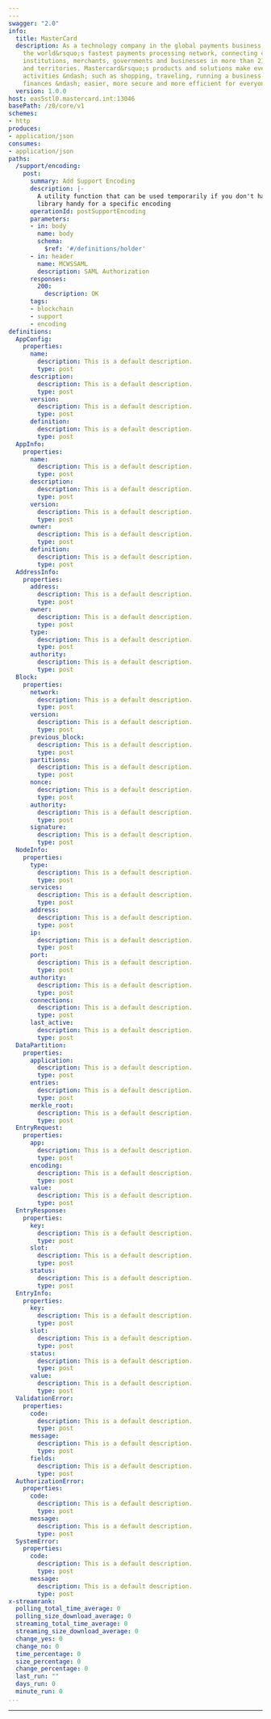 ```yaml
---
---
swagger: "2.0"
info:
  title: MasterCard
  description: As a technology company in the global payments business, we operate
    the world&rsquo;s fastest payments processing network, connecting consumers, financial
    institutions, merchants, governments and businesses in more than 210 countries
    and territories. Mastercard&rsquo;s products and solutions make everyday commerce
    activities &ndash; such as shopping, traveling, running a business and managing
    finances &ndash; easier, more secure and more efficient for everyone.
  version: 1.0.0
host: eas5stl0.mastercard.int:13046
basePath: /z0/core/v1
schemes:
- http
produces:
- application/json
consumes:
- application/json
paths:
  /support/encoding:
    post:
      summary: Add Support Encoding
      description: |-
        A utility function that can be used temporarily if you don't have a
        library handy for a specific encoding
      operationId: postSupportEncoding
      parameters:
      - in: body
        name: body
        schema:
          $ref: '#/definitions/holder'
      - in: header
        name: MCWSSAML
        description: SAML Authorization
      responses:
        200:
          description: OK
      tags:
      - blockchain
      - support
      - encoding
definitions:
  AppConfig:
    properties:
      name:
        description: This is a default description.
        type: post
      description:
        description: This is a default description.
        type: post
      version:
        description: This is a default description.
        type: post
      definition:
        description: This is a default description.
        type: post
  AppInfo:
    properties:
      name:
        description: This is a default description.
        type: post
      description:
        description: This is a default description.
        type: post
      version:
        description: This is a default description.
        type: post
      owner:
        description: This is a default description.
        type: post
      definition:
        description: This is a default description.
        type: post
  AddressInfo:
    properties:
      address:
        description: This is a default description.
        type: post
      owner:
        description: This is a default description.
        type: post
      type:
        description: This is a default description.
        type: post
      authority:
        description: This is a default description.
        type: post
  Block:
    properties:
      network:
        description: This is a default description.
        type: post
      version:
        description: This is a default description.
        type: post
      previous_block:
        description: This is a default description.
        type: post
      partitions:
        description: This is a default description.
        type: post
      nonce:
        description: This is a default description.
        type: post
      authority:
        description: This is a default description.
        type: post
      signature:
        description: This is a default description.
        type: post
  NodeInfo:
    properties:
      type:
        description: This is a default description.
        type: post
      services:
        description: This is a default description.
        type: post
      address:
        description: This is a default description.
        type: post
      ip:
        description: This is a default description.
        type: post
      port:
        description: This is a default description.
        type: post
      authority:
        description: This is a default description.
        type: post
      connections:
        description: This is a default description.
        type: post
      last_active:
        description: This is a default description.
        type: post
  DataPartition:
    properties:
      application:
        description: This is a default description.
        type: post
      entries:
        description: This is a default description.
        type: post
      merkle_root:
        description: This is a default description.
        type: post
  EntryRequest:
    properties:
      app:
        description: This is a default description.
        type: post
      encoding:
        description: This is a default description.
        type: post
      value:
        description: This is a default description.
        type: post
  EntryResponse:
    properties:
      key:
        description: This is a default description.
        type: post
      slot:
        description: This is a default description.
        type: post
      status:
        description: This is a default description.
        type: post
  EntryInfo:
    properties:
      key:
        description: This is a default description.
        type: post
      slot:
        description: This is a default description.
        type: post
      status:
        description: This is a default description.
        type: post
      value:
        description: This is a default description.
        type: post
  ValidationError:
    properties:
      code:
        description: This is a default description.
        type: post
      message:
        description: This is a default description.
        type: post
      fields:
        description: This is a default description.
        type: post
  AuthorizationError:
    properties:
      code:
        description: This is a default description.
        type: post
      message:
        description: This is a default description.
        type: post
  SystemError:
    properties:
      code:
        description: This is a default description.
        type: post
      message:
        description: This is a default description.
        type: post
x-streamrank:
  polling_total_time_average: 0
  polling_size_download_average: 0
  streaming_total_time_average: 0
  streaming_size_download_average: 0
  change_yes: 0
  change_no: 0
  time_percentage: 0
  size_percentage: 0
  change_percentage: 0
  last_run: ""
  days_run: 0
  minute_run: 0
...
```


---